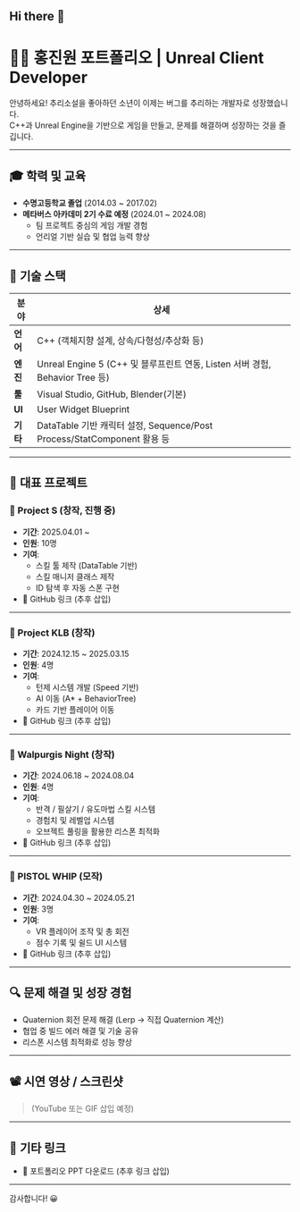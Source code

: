 ## Hi there 👋

# 🧑‍💻 홍진원 포트폴리오 | Unreal Client Developer

안녕하세요! 추리소설을 좋아하던 소년이 이제는 버그를 추리하는 개발자로 성장했습니다.  
C++과 Unreal Engine을 기반으로 게임을 만들고, 문제를 해결하며 성장하는 것을 즐깁니다.

---

## 🎓 학력 및 교육
- **수명고등학교 졸업** (2014.03 ~ 2017.02)  
- **메타버스 아카데미 2기 수료 예정** (2024.01 ~ 2024.08)  
  - 팀 프로젝트 중심의 게임 개발 경험
  - 언리얼 기반 실습 및 협업 능력 향상

---

## 🔧 기술 스택

| 분야 | 상세 |
|------|------|
| **언어** | C++ (객체지향 설계, 상속/다형성/추상화 등) |
| **엔진** | Unreal Engine 5 (C++ 및 블루프린트 연동, Listen 서버 경험, Behavior Tree 등) |
| **툴** | Visual Studio, GitHub, Blender(기본) |
| **UI** | User Widget Blueprint |
| **기타** | DataTable 기반 캐릭터 설정, Sequence/Post Process/StatComponent 활용 등 |

---

## 🌟 대표 프로젝트

### 🔹 Project S (창작, 진행 중)
- **기간**: 2025.04.01 ~  
- **인원**: 10명  
- **기여**:
  - 스킬 툴 제작 (DataTable 기반)
  - 스킬 매니저 클래스 제작
  - ID 탐색 후 자동 스폰 구현
- 🔗 GitHub 링크 (추후 삽입)

---

### 🔹 Project KLB (창작)
- **기간**: 2024.12.15 ~ 2025.03.15  
- **인원**: 4명  
- **기여**:
  - 턴제 시스템 개발 (Speed 기반)
  - AI 이동 (A* + BehaviorTree)
  - 카드 기반 플레이어 이동
- 🔗 GitHub 링크 (추후 삽입)

---

### 🔹 Walpurgis Night (창작)
- **기간**: 2024.06.18 ~ 2024.08.04  
- **인원**: 4명  
- **기여**:
  - 반격 / 필살기 / 유도마법 스킬 시스템
  - 경험치 및 레벨업 시스템
  - 오브젝트 풀링을 활용한 리스폰 최적화
- 🔗 GitHub 링크 (추후 삽입)

---

### 🔹 PISTOL WHIP (모작)
- **기간**: 2024.04.30 ~ 2024.05.21  
- **인원**: 3명  
- **기여**:
  - VR 플레이어 조작 및 총 회전
  - 점수 기록 및 쉴드 UI 시스템
- 🔗 GitHub 링크 (추후 삽입)

---

## 🔍 문제 해결 및 성장 경험
- Quaternion 회전 문제 해결 (Lerp → 직접 Quaternion 계산)
- 협업 중 빌드 에러 해결 및 기술 공유
- 리스폰 시스템 최적화로 성능 향상

---

## 📽️ 시연 영상 / 스크린샷
> (YouTube 또는 GIF 삽입 예정)

---

## 📌 기타 링크
- 📁 포트폴리오 PPT 다운로드 (추후 링크 삽입)

---

감사합니다! 😀
